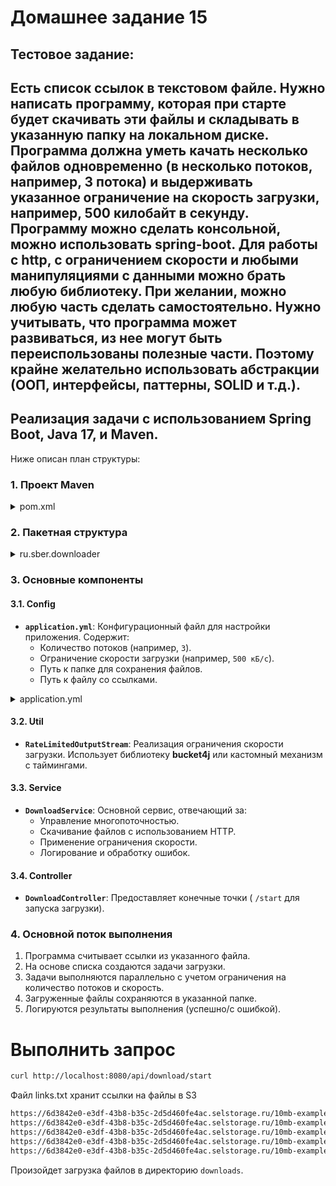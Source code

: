 # Домашнее задание 15
## Тестовое задание:  
Есть список ссылок в текстовом файле. Нужно написать программу, которая при старте будет скачивать эти файлы и 
складывать в указанную папку на локальном диске. Программа должна уметь качать несколько файлов одновременно (в 
несколько потоков, например, 3 потока) и выдерживать указанное ограничение на скорость загрузки, например, 500 
килобайт в секунду. Программу можно сделать консольной, можно использовать spring-boot. Для работы с http, с 
ограничением скорости и любыми манипуляциями с данными можно брать любую библиотеку. При желании, можно любую часть 
сделать самостоятельно. Нужно учитывать, что программа может развиваться, из нее могут быть переиспользованы 
полезные части. Поэтому крайне желательно использовать абстракции (ООП, интерфейсы, паттерны, SOLID и т.д.).
---
## Реализация задачи с использованием **Spring Boot**, **Java 17**, и **Maven**.
Ниже описан план структуры:
### 1. **Проект Maven**

</b></details>
<details>
<summary>pom.xml</summary><br><b>

```xml
   <dependencies>
        <dependency>
            <groupId>org.springframework.boot</groupId>
            <artifactId>spring-boot-starter-web</artifactId>
        </dependency>
        <dependency>
            <groupId>org.apache.httpcomponents.client5</groupId>
            <artifactId>httpclient5</artifactId>
        </dependency>
        <dependency>
            <groupId>org.springframework.boot</groupId>
            <artifactId>spring-boot-starter-logging</artifactId>
        </dependency>
        <dependency>
            <groupId>org.projectlombok</groupId>
            <artifactId>lombok</artifactId>
            <optional>true</optional>
        </dependency>
        <dependency>
            <groupId>org.springframework.boot</groupId>
            <artifactId>spring-boot-starter-test</artifactId>
            <scope>test</scope>
        </dependency>
    </dependencies>
```
</b></details>


### 2. **Пакетная структура**
</b></details>
<details>
<summary>ru.sber.downloader</summary><br><b>

```
ru.sber.downloader
├── controller   # REST или консольный интерфейс для управления загрузками
├── service      # Бизнес-логика для загрузки файлов
└── util         # Утилитарный класс (для ограничения скорости)
```
</b></details>
### 3. **Основные компоненты**
#### **3.1. Config**
- **`application.yml`**: Конфигурационный файл для настройки приложения. Содержит:
    - Количество потоков (например, `3`).
    - Ограничение скорости загрузки (например, `500 кБ/с`).
    - Путь к папке для сохранения файлов.
    - Путь к файлу со ссылками.

</b></details>
<details>
<summary>application.yml</summary><br><b>

```yaml
spring:
  application:
    name: file_download
download:
  folder: Lesson17_Spring/file_download/downloads    # Путь для сохранения файлов
  threads: 3               # Количество потоков для загрузки
  speed-limit: 500         # Ограничение скорости загрузки (кБ/сек)
links-file: "classpath:links.txt"  # Файл со ссылками
server:
  port: 8080               # Порт приложения
``` 
</b></details>

#### **3.2. Util**
- **`RateLimitedOutputStream`**: Реализация ограничения скорости загрузки. Использует библиотеку **bucket4j** или кастомный
  механизм с таймингами. 

#### **3.3. Service**
- **`DownloadService`**: Основной сервис, отвечающий за:
    - Управление многопоточностью.
    - Скачивание файлов с использованием HTTP.
    - Применение ограничения скорости.
    - Логирование и обработку ошибок.

#### **3.4. Controller**
- **`DownloadController`**: Предоставляет конечные точки ( `/start` для запуска загрузки).

### 4. **Основной поток выполнения**
1. Программа считывает ссылки из указанного файла.
2. На основе списка создаются задачи загрузки.
3. Задачи выполняются параллельно с учетом ограничения на количество потоков и скорость.
4. Загруженные файлы сохраняются в указанной папке.
5. Логируются результаты выполнения (успешно/с ошибкой).

# Выполнить запрос
```bash
curl http://localhost:8080/api/download/start
```
Файл links.txt хранит ссылки на файлы в S3
```txt
https://6d3842e0-e3df-43b8-b35c-2d5d460fe4ac.selstorage.ru/10mb-example-jpg-1.jpg
https://6d3842e0-e3df-43b8-b35c-2d5d460fe4ac.selstorage.ru/10mb-example-jpg-2.jpg
https://6d3842e0-e3df-43b8-b35c-2d5d460fe4ac.selstorage.ru/10mb-example-jpg-3.jpg
https://6d3842e0-e3df-43b8-b35c-2d5d460fe4ac.selstorage.ru/10mb-example-jpg-4.jpg
https://6d3842e0-e3df-43b8-b35c-2d5d460fe4ac.selstorage.ru/10mb-example-jpg-5.jpg
```
Произойдет загрузка файлов в директорию `downloads`.